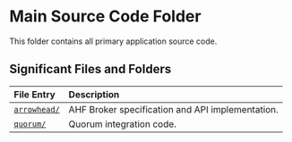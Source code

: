 # Main Source Code Folder

This folder contains all primary application source code.

## Significant Files and Folders

| File Entry             | Description                                         |
|:-----------------------|:----------------------------------------------------|
|[`arrowhead/`][arr]     | AHF Broker specification and API implementation.    |
|[`quorum/`][quo]        | Quorum integration code.                            |

[arr]: arrowhead/
[quo]: quorum/